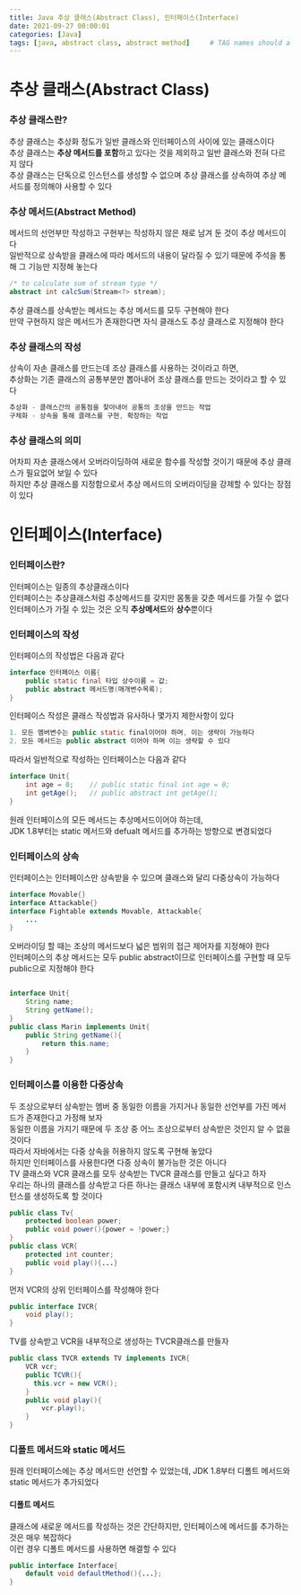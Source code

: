 ```yaml
---
title: Java 추상 클래스(Abstract Class), 인터페이스(Interface)
date: 2021-09-27 00:00:01
categories: [Java]
tags: [java, abstract class, abstract method]     # TAG names should always be lowercase
---
```

# 추상 클래스(Abstract Class)

### 추상 클래스란?
추상 클래스는 추상화 정도가 일반 클래스와 인터페이스의 사이에 있는 클래스이다  
추상 클래스는 **추상 메서드를 포함**하고 있다는 것을 제외하고 일반 클래스와 전혀 다르지 않다  
추상 클래스는 단독으로 인스턴스를 생성할 수 없으며 추상 클래스를 상속하여 추상 메서드를 정의해야 사용할 수 있다

### 추상 메서드(Abstract Method)
메서드의 선언부만 작성하고 구현부는 작성하지 않은 채로 남겨 둔 것이 추상 메서드이다  
일반적으로 상속받을 클래스에 따라 메서드의 내용이 달라질 수 있기 때문에 주석을 통해 그 기능만 지정해 놓는다
```java
/* to calculate sum of stream type */
abstract int calcSum(Stream<?> stream);
```
추상 클래스를 상속받는 메서드는 추상 메서드를 모두 구현해야 한다  
만약 구현하지 않은 메서드가 존재한다면 자식 클래스도 추상 클래스로 지정해야 한다

### 추상 클래스의 작성
상속이 자손 클래스를 만드는데 조상 클래스를 사용하는 것이라고 하면,  
추상화는 기존 클래스의 공통부분만 뽑아내어 조상 클래스를 만드는 것이라고 할 수 있다
```java
추상화 - 클래스간의 공통점을 찾아내어 공통의 조상을 만드는 작업
구체화 - 상속을 통해 클래스를 구현, 확장하는 작업
```

### 추상 클래스의 의미
어차피 자손 클래스에서 오버라이딩하여 새로운 함수를 작성할 것이기 때문에 추상 클래스가 필요없어 보일 수 있다  
하지만 추상 클래스를 지정함으로서 추상 메서드의 오버라이딩을 강제할 수 있다는 장점이 있다

# 인터페이스(Interface)

### 인터페이스란?
인터페이스는 일종의 추상클래스이다    
인터페이스는 추상클래스처럼 추상메서드를 갖지만 몸통을 갖춘 메서드를 가질 수 없다  
인터페이스가 가질 수 있는 것은 오직 **추상메서드**와 **상수**뿐이다

### 인터페이스의 작성
인터페이스의 작성법은 다음과 같다
```java
interface 인터페이스 이름{
    public static final 타입 상수이름 = 값;
    public abstract 메서드명(매개변수목록);
}
```
인터페이스 작성은 클래스 작성법과 유사하나 몇가지 제한사항이 있다
```java
1. 모든 멤버변수는 public static final이어야 하며, 이는 생략이 가능하다
2. 모든 메서드는 public abstract 이어야 하며 이는 생략할 수 있다
```
따라서 일반적으로 작성하는 인터페이스는 다음과 같다
```java
interface Unit{
    int age = 0;    // public static final int age = 0;
    int getAge();   // public abstract int getAge();
}
```
원래 인터페이스의 모든 메서드는 추상메서드이어야 하는데,  
JDK 1.8부터는 static 메서드와 defualt 메서드를 추가하는 방향으로 변경되었다

### 인터페이스의 상속
인터페이스는 인터페이스만 상속받을 수 있으며 클래스와 달리 다중상속이 가능하다
```java
interface Movable{}
interface Attackable{}
interface Fightable extends Movable, Attackable{
    ...
}
```
오버라이딩 할 때는 조상의 메서드보다 넓은 범위의 접근 제어자를 지정해야 한다  
인터페이스의 추상 메서드는 모두 public abstract이므로 인터페이스를 구현할 때 모두 public으로 지정해야 한다
```java

interface Unit{
    String name;
    String getName();
}
public class Marin implements Unit{
    public String getName(){
        return this.name;
    }
}
```
### 인터페이스를 이용한 다중상속
두 조상으로부터 상속받는 멤버 중 동일한 이름을 가지거나 동일한 선언부를 가진 메서드가 존재한다고 가정해 보자  
동일한 이름을 가지기 때문에 두 조상 중 어느 조상으로부터 상속받은 것인지 알 수 없을 것이다  
따라서 자바에서는 다중 상속을 허용하지 않도록 구현해 놓았다  
하지만 인터페이스를 사용한다면 다중 상속이 불가능한 것은 아니다  
TV 클래스와 VCR 클래스를 모두 상속받는 TVCR 클래스를 만들고 싶다고 하자  
우리는 하나의 클래스를 상속받고 다른 하나는 클래스 내부에 포함시켜 내부적으로 인스턴스를 생성하도록 할 것이다
```java
public class Tv{
    protected boolean power;
    public void power(){power = !power;}
}
public class VCR{
    protected int counter;
    public void play(){...}
}
```
먼저 VCR의 상위 인터페이스를 작성해야 한다
```java
public interface IVCR{
    void play();
}
```
TV를 상속받고 VCR을 내부적으로 생성하는 TVCR클래스를 만들자
```java
public class TVCR extends TV implements IVCR{
    VCR vcr;
    public TCVR(){
      this.vcr = new VCR();
    }
    public void play(){
        vcr.play();
    }
}
```

### 디폴트 메서드와 static 메서드
원래 인터페이스에는 추상 메서드만 선언할 수 있었는데, JDK 1.8부터 디폴트 메서드와 static 메서드가 추가되었다

#### 디폴트 메서드
클래스에 새로운 메서드를 작성하는 것은 간단하지만, 인터페이스에 메서드를 추가하는 것은 매우 복잡하다  
이런 경우 디폴트 메서드를 사용하면 해결할 수 있다
```java
public interface Interface{
    default void defaultMethod(){...};
}
```
